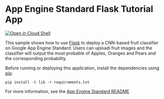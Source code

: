 # App Engine Standard Flask Tutorial App

[![Open in Cloud Shell][shell_img]][shell_link]

[shell_img]: http://gstatic.com/cloudssh/images/open-btn.png
[shell_link]: https://console.cloud.google.com/cloudshell/open?git_repo=https://github.com/GoogleCloudPlatform/python-docs-samples&page=editor&open_in_editor=appengine/standard/flask/tutorial/README.md

This sample shows how to use [Flask](http://flask.pocoo.org/) to deploy a CNN-based fruit classifier on Google App Engine Standard. Users can uploadi fruit images and the classifier will output the most probable of Apples, Oranges and Pears and the corresponding probability.

Before running or deploying this application, install the dependencies using
[pip](http://pip.readthedocs.io/en/stable/):

    pip install -t lib -r requirements.txt

For more information, see the [App Engine Standard README](../../README.md)
